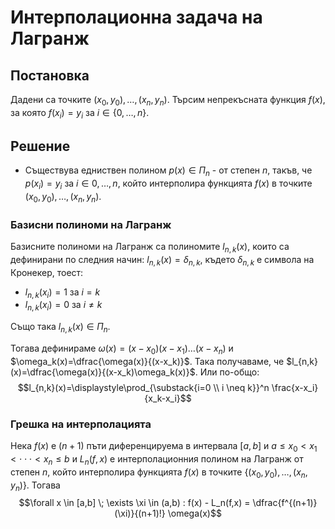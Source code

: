 # Интерполационна задача на Лагранж

## Постановка

Дадени са точките $(x_0, y_0), \dots, (x_n, y_n)$. Търсим непрекъсната функция $f(x)$, за която $f(x_i)=y_i$ за $i \in \{0, \dots, n\}$.

## Решение

- Съществува едниствен полином $p(x) \in \Pi_n$ - от степен $n$, такъв, че $p(x_i)=y_i$ за $i \in {0, \dots, n}$, който интерполира функцията $f(x)$ в точките $(x_0, y_0), \dots, (x_n, y_n)$.

### Базисни полиноми на Лагранж

Базисните полиноми на Лагранж са полиномите $l_{n,k}(x)$, които са дефинирани по следния начин:
$l_{n,k}(x)= \delta_{n,k}$, където $\delta_{n,k}$ е символа на Кронекер, тоест:

- $l_{n,k}(x_i)=1$ за $i=k$
- $l_{n,k}(x_i)=0$ за $i \neq k$

Също така $l_{n,k}(x) \in \Pi_n$.

Тогава дефинираме $\omega(x)=(x-x_0)(x-x_1)\dots(x-x_n)$
и $\omega_k(x)=\dfrac{\omega(x)}{(x-x_k)}$. Така получаваме, че $l_{n,k}(x)=\dfrac{\omega(x)}{(x-x_k)\omega_k(x)}$.
Или по-общо:
$$l_{n,k}(x)=\displaystyle\prod_{\substack{i=0 \\ i \neq k}}^n \frac{x-x_i}{x_k-x_i}$$

### Грешка на интерполацията
Нека $f(x)$ e $(n+1)$ пъти диференцируема в  интервала $[a,b]$ и $a\le x_0 < x_1 < \cdot\cdot\cdot < x_n \le b$ и $L_n(f,x)$ е интерполационния полином на Лагранж от степен $n$, който интерполира функцията $f(x)$ в точките $\{(x_0, y_0), \dots, (x_n, y_n)\}$. Тогава $$\forall x \in [a,b] \; \exists \xi \in (a,b) : f(x) - L_n(f,x) = \dfrac{f^{(n+1)}(\xi)}{(n+1)!} \omega(x)$$

